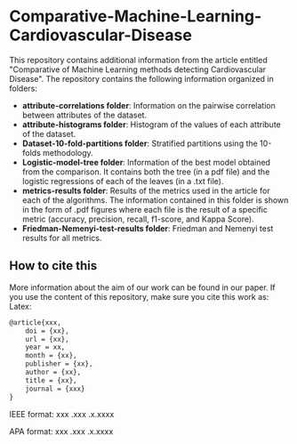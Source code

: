 # Comparative-Machine-Learning-Cardiovascular-Disease
This repository contains additional information from the article entitled "Comparative of Machine Learning methods detecting Cardiovascular Disease". The repository contains the following information organized in folders:

* **attribute-correlations folder**: Information on the pairwise correlation between attributes of the dataset.
* **attribute-histograms folder**: Histogram of the values of each attribute of the dataset.
* **Dataset-10-fold-partitions folder**: Stratified partitions using the 10-folds methodology.
* **Logistic-model-tree folder**: Information of the best model obtained from the comparison. It contains both the tree (in a pdf file) and the logistic regressions of each of the leaves (in a .txt file).
* **metrics-results folder**: Results of the metrics used in the article for each of the algorithms. The information contained in this folder is shown in the form of .pdf figures where each file is the result of a specific metric (accuracy, precision, recall, f1-score, and Kappa Score).
* **Friedman-Nemenyi-test-results folder**: Friedman and Nemenyi test results for all metrics.

## How to cite this
More information about the aim of our work can be found in our paper. If you use the content of this repository, make sure you cite this work as:
Latex:
```latex
@article{xxx,
	doi = {xx},
	url = {xx},
	year = xx,
	month = {xx},
	publisher = {xx},
	author = {xx},
	title = {xx},
	journal = {xxx}
}
```
IEEE format: xxx .xxx .x.xxxx

APA format: xxx .xxx .x.xxxx
